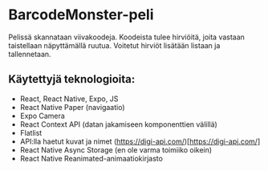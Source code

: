 # BarcodeMonster-peli
Pelissä skannataan viivakoodeja. Koodeista tulee hirviöitä, joita vastaan taistellaan näpyttämällä ruutua. Voitetut hirviöt lisätään listaan ja tallennetaan.

## Käytettyjä teknologioita:
- React, React Native, Expo, JS
- React Native Paper (navigaatio)
- Expo Camera
- React Context API (datan jakamiseen komponenttien välillä)
- Flatlist
- API:lla haetut kuvat ja nimet (https://digi-api.com/)[https://digi-api.com/]
- React Native Async Storage (en ole varma toimiiko oikein)
- React Native Reanimated-animaatiokirjasto